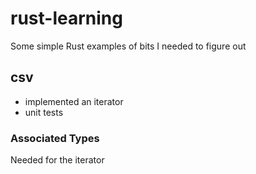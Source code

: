 # rust-learning
Some simple Rust examples of bits I needed to figure out


## csv 

 * implemented an iterator
 * unit tests

### Associated Types 
Needed for the iterator


